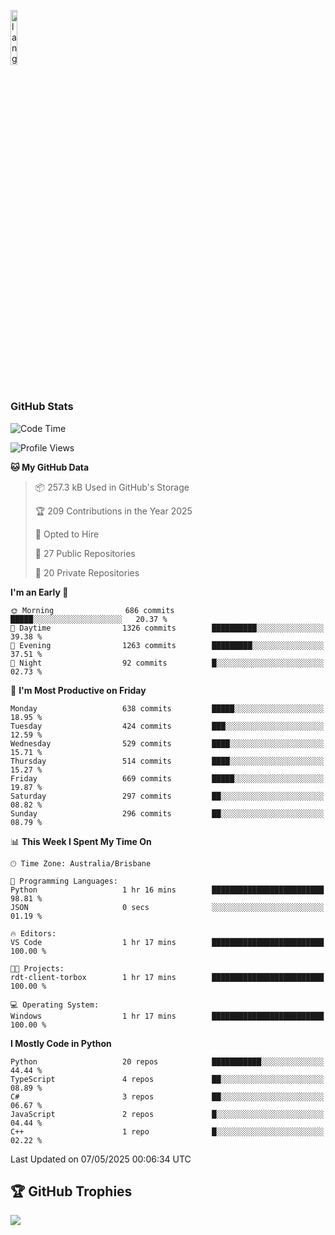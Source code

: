 <p align="left"><img width=15%" src="https://github.com/alansmathew/alansmathew/raw/master/lang.gif" alt="lang image here" /></p>

# <h3 align="left">GitHub Stats</h3>

<!--START_SECTION:waka-->
![Code Time](http://img.shields.io/badge/Code%20Time-570%20hrs%2053%20mins-blue)

![Profile Views](http://img.shields.io/badge/Profile%20Views-1-blue)

**🐱 My GitHub Data** 

> 📦 257.3 kB Used in GitHub's Storage 
 > 
> 🏆 209 Contributions in the Year 2025
 > 
> 💼 Opted to Hire
 > 
> 📜 27 Public Repositories 
 > 
> 🔑 20 Private Repositories 
 > 
**I'm an Early 🐤** 

```text
🌞 Morning                686 commits         █████░░░░░░░░░░░░░░░░░░░░   20.37 % 
🌆 Daytime                1326 commits        ██████████░░░░░░░░░░░░░░░   39.38 % 
🌃 Evening                1263 commits        █████████░░░░░░░░░░░░░░░░   37.51 % 
🌙 Night                  92 commits          █░░░░░░░░░░░░░░░░░░░░░░░░   02.73 % 
```
📅 **I'm Most Productive on Friday** 

```text
Monday                   638 commits         █████░░░░░░░░░░░░░░░░░░░░   18.95 % 
Tuesday                  424 commits         ███░░░░░░░░░░░░░░░░░░░░░░   12.59 % 
Wednesday                529 commits         ████░░░░░░░░░░░░░░░░░░░░░   15.71 % 
Thursday                 514 commits         ████░░░░░░░░░░░░░░░░░░░░░   15.27 % 
Friday                   669 commits         █████░░░░░░░░░░░░░░░░░░░░   19.87 % 
Saturday                 297 commits         ██░░░░░░░░░░░░░░░░░░░░░░░   08.82 % 
Sunday                   296 commits         ██░░░░░░░░░░░░░░░░░░░░░░░   08.79 % 
```


📊 **This Week I Spent My Time On** 

```text
🕑︎ Time Zone: Australia/Brisbane

💬 Programming Languages: 
Python                   1 hr 16 mins        █████████████████████████   98.81 % 
JSON                     0 secs              ░░░░░░░░░░░░░░░░░░░░░░░░░   01.19 % 

🔥 Editors: 
VS Code                  1 hr 17 mins        █████████████████████████   100.00 % 

🐱‍💻 Projects: 
rdt-client-torbox        1 hr 17 mins        █████████████████████████   100.00 % 

💻 Operating System: 
Windows                  1 hr 17 mins        █████████████████████████   100.00 % 
```

**I Mostly Code in Python** 

```text
Python                   20 repos            ███████████░░░░░░░░░░░░░░   44.44 % 
TypeScript               4 repos             ██░░░░░░░░░░░░░░░░░░░░░░░   08.89 % 
C#                       3 repos             ██░░░░░░░░░░░░░░░░░░░░░░░   06.67 % 
JavaScript               2 repos             █░░░░░░░░░░░░░░░░░░░░░░░░   04.44 % 
C++                      1 repo              █░░░░░░░░░░░░░░░░░░░░░░░░   02.22 % 
```




 Last Updated on 07/05/2025 00:06:34 UTC
<!--END_SECTION:waka-->

## 🏆 GitHub Trophies

![](https://github-profile-trophy.vercel.app/?username=samh06&theme=discord&no-frame=true&no-bg=false&margin-w=4)
